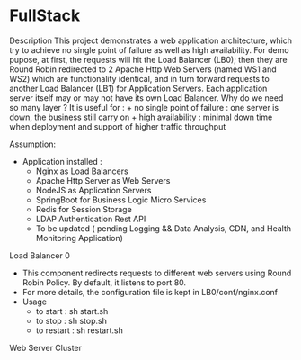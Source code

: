 # FullStack

Description
  This project demonstrates a web application architecture, which try to achieve no single point of failure as well as high availability. For demo pupose, at first, the requests will hit the Load Balancer (LB0); then they are Round Robin redirected to 2 Apache Http Web Servers (named WS1 and WS2) which are functionality identical, and in turn forward requests to another Load Balancer (LB1) for Application Servers. Each application server itself may or may not have its own Load Balancer. 
  Why do we need so many layer ? 
  It is useful for : 
    + no single point of failure : one server is down, the business still carry on
    + high availability : minimal down time when deployment and support of higher traffic throughput

Assumption: 
  - Application installed : 
     + Nginx as Load Balancers
     + Apache Http Server as Web Servers
     + NodeJS as Application Servers
     + SpringBoot for Business Logic Micro Services
     + Redis for Session Storage
     + LDAP Authentication Rest API
     + To be updated ( pending Logging && Data Analysis, CDN, and Health Monitoring Application)

Load Balancer 0
  - This component redirects requests to  different web servers using Round Robin Policy. By default, it listens to port 80.
  - For more details, the configuration file is kept in LB0/conf/nginx.conf
  - Usage
    + to start : sh start.sh
    + to stop : sh stop.sh
    + to restart : sh restart.sh

Web Server Cluster
